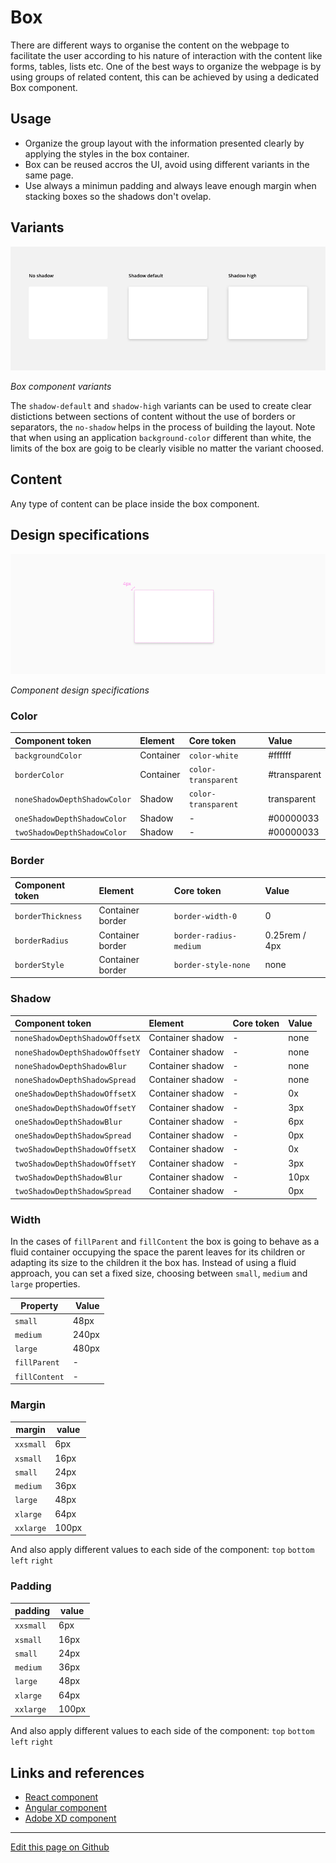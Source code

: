 # Box

There are different ways to organise the content on the webpage to facilitate the user according to his nature of interaction with the content like forms, tables, lists etc. One of the best ways to organize the webpage is by using groups of related content, this can be achieved by using a dedicated Box component.


## Usage

* Organize the group layout with the information presented clearly by applying the styles in the box container.
* Box can be reused accros the UI, avoid using different variants in the same page.
* Use always a minimun padding and always leave enough margin when stacking boxes so the shadows don't ovelap.

## Variants

![Box component variants](images/box_variants.png)

_Box component variants_

The `shadow-default` and `shadow-high` variants can be used to create clear distictions between sections of content without the use of borders or separators, the `no-shadow` helps in the process of building the layout. Note that when using an application `background-color` different than white, the limits of the box are goig to be clearly visible no matter the variant choosed.
## Content

Any type of content can be place inside the box component.


## Design specifications


![Component design specifications](images/box_specs.png)

_Component design specifications_

### Color

| Component token                 | Element                      | Core token             | Value                     |
| :------------------------------ | :--------------------------- | :--------------------- | :------------------------ | 
| `backgroundColor`               | Container                    | `color-white`          | #ffffff                   |
| `borderColor`                   | Container                    | `color-transparent`    | #transparent              |
| `noneShadowDepthShadowColor`    | Shadow                       | `color-transparent`    | transparent               |
| `oneShadowDepthShadowColor`     | Shadow                       | -                      | #00000033                 |
| `twoShadowDepthShadowColor`     | Shadow                       | -                      | #00000033                 |



### Border

| Component token                 | Element                      | Core token             | Value                     |
| :------------------------------ | :--------------------------- | :--------------------- | :------------------------ | 
| `borderThickness`               | Container border             | `border-width-0`       | 0                         |
| `borderRadius`                  | Container border             | `border-radius-medium` | 0.25rem / 4px             | 
| `borderStyle`                   | Container border             | `border-style-none`    | none                      | 


### Shadow

| Component token                 | Element                      | Core token             | Value                           |
| :------------------------------ | :--------------------------- | :--------------------- | :------------------------------ | 
| `noneShadowDepthShadowOffsetX`  | Container shadow             | -                      | none                            |
| `noneShadowDepthShadowOffsetY`  | Container shadow             | -                      | none                            |
| `noneShadowDepthShadowBlur`     | Container shadow             | -                      | none                            |
| `noneShadowDepthShadowSpread`   | Container shadow             | -                      | none                            |
| `oneShadowDepthShadowOffsetX`   | Container shadow             | -                      | 0x                              |
| `oneShadowDepthShadowOffsetY`   | Container shadow             | -                      | 3px                             |
| `oneShadowDepthShadowBlur`      | Container shadow             | -                      | 6px                             |
| `oneShadowDepthShadowSpread`    | Container shadow             | -                      | 0px                             |
| `twoShadowDepthShadowOffsetX`   | Container shadow             | -                      | 0x                              |
| `twoShadowDepthShadowOffsetY`   | Container shadow             | -                      | 3px                             |
| `twoShadowDepthShadowBlur`      | Container shadow             | -                      | 10px                            |
| `twoShadowDepthShadowSpread`    | Container shadow             | -                      | 0px                             |



### Width

In the cases of `fillParent` and `fillContent` the box is going to behave as a fluid container occupying the space the parent leaves for its children or adapting its size to the children it the box has. Instead of using a fluid approach, you can set a fixed size, choosing between `small`, `medium` and `large` properties.

| Property | Value    |
| --       | --       |
| `small`  | 48px     |
| `medium` | 240px    |
| `large`  | 480px    |
| `fillParent`  |  -  |
| `fillContent` |  -  |

### Margin

margin | value
-- | --
```xxsmall``` | 6px
```xsmall``` | 16px
```small``` | 24px
```medium``` | 36px
```large``` | 48px
```xlarge``` | 64px
```xxlarge``` | 100px

And also apply different values to each side of the component:
```top``` ```bottom``` ```left``` ```right```

### Padding

padding | value
-- | --
```xxsmall``` | 6px
```xsmall``` | 16px
```small``` | 24px
```medium``` | 36px
```large``` | 48px
```xlarge``` | 64px
```xxlarge``` | 100px

And also apply different values to each side of the component:
```top``` ```bottom``` ```left``` ```right```

## Links and references

* [React component](https://developer.dxc.com/tools/react/next/#/components/box)
* [Angular component](https://developer.dxc.com/tools/angular/next/#/components/box)
* [Adobe XD component](https://xd.adobe.com/view/5dbf0c6e-c116-4fe2-970e-344911a74201-08ec/)

____________________________________________________________

[Edit this page on Github](https://github.com/dxc-technology/halstack-style-guide/blob/master/guidelines/components/box/README.md)

